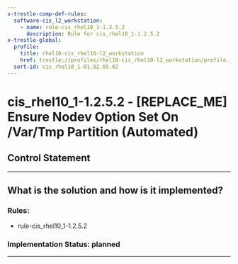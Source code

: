 ```yaml
---
x-trestle-comp-def-rules:
  software-cis_l2_workstation:
    - name: rule-cis_rhel10_1-1.2.5.2
      description: Rule for cis_rhel10_1-1.2.5.2
x-trestle-global:
  profile:
    title: rhel10-cis_rhel10-l2_workstation
    href: trestle://profiles/rhel10-cis_rhel10-l2_workstation/profile.json
  sort-id: cis_rhel10_1-01.02.05.02
---
```


# cis_rhel10_1-1.2.5.2 - \[REPLACE_ME\] Ensure Nodev Option Set On /Var/Tmp Partition (Automated)

## Control Statement

______________________________________________________________________

## What is the solution and how is it implemented?

<!-- For implementation status enter one of: implemented, partial, planned, alternative, not-applicable -->

<!-- Note that the list of rules under ### Rules: is read-only and changes will not be captured after assembly to JSON -->

<!-- Add control implementation description here for control: cis_rhel10_1-1.2.5.2 -->

### Rules:

  - rule-cis_rhel10_1-1.2.5.2

### Implementation Status: planned

______________________________________________________________________
